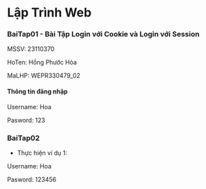 # Lập Trình Web

### BaiTap01 - Bài Tập Login với Cookie và Login với Session

MSSV: 23110370

HoTen: Hồng Phước Hòa

MaLHP: WEPR330479_02

#### Thông tin đăng nhập

Username: Hoa

Pasword: 123

### BaiTap02 

- Thực hiện ví dụ 1:

Username: Hoa

Pasword: 123456
